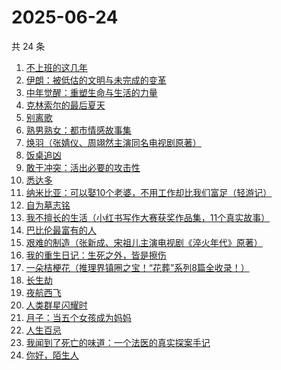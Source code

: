 # 2025-06-24

共 24 条

<!-- BEGIN WEREAD -->
<!-- 最后更新时间 2025-06-24 15:14:07 +0800 -->
1. [不上班的这几年](https://weread.qq.com/web/bookDetail/6e5323a0813aba08eg018ab0)
1. [伊朗：被低估的文明与未完成的变革](https://weread.qq.com/web/bookDetail/d0e32310728bbf39d0e8e76)
1. [中年觉醒：重塑生命与生活的力量](https://weread.qq.com/web/bookDetail/a8e32b20813aba09eg016d64)
1. [克林索尔的最后夏天](https://weread.qq.com/web/bookDetail/2eb32580813aba09dg01940c)
1. [别离歌](https://weread.qq.com/web/bookDetail/b3f32960813aba0f7g0152c8)
1. [熟男熟女：都市情感故事集](https://weread.qq.com/web/bookDetail/e0932590813aba09fg011417)
1. [焕羽（张婧仪、周翊然主演同名电视剧原著）](https://weread.qq.com/web/bookDetail/65d32410813ab8df9g0149ab)
1. [饭桌追凶](https://weread.qq.com/web/bookDetail/ed032fd0813aba051g014bd0)
1. [敢于冲突：活出必要的攻击性](https://weread.qq.com/web/bookDetail/b8132720813ab9ef2g016b3a)
1. [悉达多](https://weread.qq.com/web/bookDetail/dac326e0813ab9fcbg014003)
1. [纳米比亚：可以娶10个老婆，不用工作却比我们富足（轻游记）](https://weread.qq.com/web/bookDetail/e9b326f0813aba0b4g014637)
1. [自为墓志铭](https://weread.qq.com/web/bookDetail/7e7326805c036d7e7b7a204)
1. [我不擅长的生活（小红书写作大赛获奖作品集，11个真实故事）](https://weread.qq.com/web/bookDetail/7ed32240813aba03ag013218)
1. [巴比伦最富有的人](https://weread.qq.com/web/bookDetail/34f32f30813aba09eg013b63)
1. [艰难的制造（张新成、宋祖儿主演电视剧《淬火年代》原著）](https://weread.qq.com/web/bookDetail/a3732620595a72a376b89e4)
1. [我的重生日记：生死之外，皆是擦伤](https://weread.qq.com/web/bookDetail/d7432640813ab9560g013cc5)
1. [一朵桔梗花（推理界镇圈之宝！“花葬”系列8篇全收录！）](https://weread.qq.com/web/bookDetail/78a32ba0813aba065g0179fc)
1. [长生劫](https://weread.qq.com/web/bookDetail/7df32f80813ab9fcfg0196f6)
1. [夜航西飞](https://weread.qq.com/web/bookDetail/f8d326c071a7542af8dc0e6)
1. [人类群星闪耀时](https://weread.qq.com/web/bookDetail/5a6326b0813aba023g01325c)
1. [月子：当五个女孩成为妈妈](https://weread.qq.com/web/bookDetail/8ac32350813ab8cf1g0129bd)
1. [人生百忌](https://weread.qq.com/web/bookDetail/fb0326d0813ab6d8fg0183a6)
1. [我闻到了死亡的味道：一个法医的真实探案手记](https://weread.qq.com/web/bookDetail/2f7320f0813aba05cg0151b2)
1. [你好，陌生人](https://weread.qq.com/web/bookDetail/9f532000813aba09ag011847)
<!-- END WEREAD -->